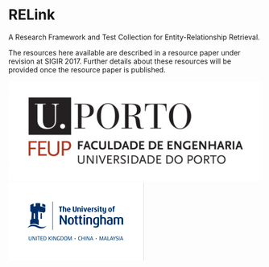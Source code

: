 # RELink
A Research Framework and Test Collection for Entity-Relationship Retrieval.



The resources here available are described in a resource paper under revision at SIGIR 2017. Further details about these resources will be provided once the resource paper is published.

















![Thumbnail of porto](university-of-porto.png)   ![Thumbnail of notttingham](university-of-nottingham.png)
